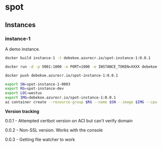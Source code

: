 # spot

## Instances

### instance-1

A demo instance.

```bash
docker build instance-1 -t debekoe.azurecr.io/spot-instance-1:0.0.1

docker run -d -p 5001:1000 -e PORT=1000 -e INSTANCE_TOKEN=XXXX debekoe.azurecr.io/spot-instance-1:0.0.1

docker push debekoe.azurecr.io/spot-instance-1:0.0.1
```


```bash
export SN=spot-instance-1-0003
export RG=spot-instance-dev
export LOC=westus
export IMG=debekoe.azurecr.io/spot-instance-1:0.0.1
az container create --resource-group $RG --name $SN --image $IMG --cpu 1 --memory 1 --registry-password $RPASS --ip-address public --ports 80 443 --dns-name-label $SN -e PORT=80 INSTANCE_TOKEN=debekoe C_EMAIL=derek@derekbekoe.com C_DOMAIN=$SN.$LOC.azurecontainer.io -l $LOC
```

**Version tracking**

0.0.1 - Attempted certbot version on ACI but can't verify domain

0.0.2 - Non-SSL version. Works with the console

0.0.3 - Getting file watcher to work
